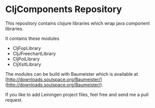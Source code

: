 CljComponents Repository
========================

This repository contains clojure libraries which wrap java component libraries.

It contains these modules
 * CljFopLibrary
 * CljJFreechartLibrary
 * CljPoiLibrary
 * CljXsltLibrary

The modules can be build with Baumeister which is available at [http://downloads.soulspace.org/Baumeister/] (http://downloads.soulspace.org/Baumeister/).

If you like to add Leiningen project files, feel free and send me a pull
request.



